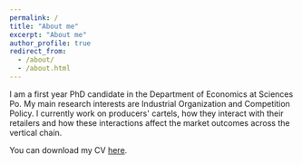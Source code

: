 ```yaml
---
permalink: /
title: "About me"
excerpt: "About me"
author_profile: true
redirect_from: 
  - /about/
  - /about.html
---
```


I am a first year PhD candidate in the Department of Economics at Sciences Po. My main research interests are Industrial Organization and Competition Policy. I currently work on producers' cartels, how they interact with their retailers and how these interactions affect the market outcomes across the vertical chain.


You can download my CV [here](https://github.com/nikizampetakis/nikizampetakis.github.io/blob/master/files/CV_2024.pdf).
